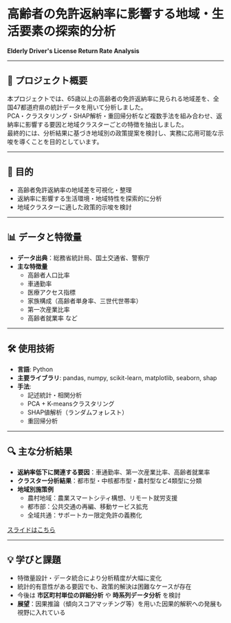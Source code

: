 # 高齢者の免許返納率に影響する地域・生活要素の探索的分析
**Elderly Driver's License Return Rate Analysis**

---

## 📌 プロジェクト概要
本プロジェクトでは、65歳以上の高齢者の免許返納率に見られる地域差を、全国47都道府県の統計データを用いて分析しました。  
PCA・クラスタリング・SHAP解析・重回帰分析など複数手法を組み合わせ、返納率に影響する要因と地域クラスターごとの特徴を抽出しました。  
最終的には、分析結果に基づき地域別の政策提案を検討し、実務に応用可能な示唆を導くことを目的としています。

---

## 🎯 目的
- 高齢者免許返納率の地域差を可視化・整理
- 返納率に影響する生活環境・地域特性を探索的に分析
- 地域クラスターに適した政策的示唆を検討 

---

## 📊 データと特徴量
- **データ出典**：総務省統計局、国土交通省、警察庁  
- **主な特徴量**  
  - 高齢者人口比率  
  - 車通勤率  
  - 医療アクセス指標  
  - 家族構成（高齢者単身率、三世代世帯率）  
  - 第一次産業比率  
  - 高齢者就業率 など  

---

## 🛠 使用技術
- **言語**: Python  
- **主要ライブラリ**: pandas, numpy, scikit-learn, matplotlib, seaborn, shap  
- **手法**:  
  - 記述統計・相関分析  
  - PCA + K-meansクラスタリング  
  - SHAP値解析（ランダムフォレスト）  
  - 重回帰分析  

---

## 🔍 主な分析結果
- **返納率低下に関連する要因**：車通勤率、第一次産業比率、高齢者就業率  
- **クラスター分析結果**：都市型・中核都市型・農村型など4類型に分類  
- **地域別施策例**  
  - 農村地域：農業スマートシティ構想、リモート就労支援  
  - 都市部：公共交通の再編、移動サービス拡充  
  - 全域共通：サポートカー限定免許の義務化
 
[スライドはこちら](docs/データ分析レポート（要約版）.pdf)

---

## 💡 学びと課題
- 特徴量設計・データ統合により分析精度が大幅に変化  
- 統計的有意性がある要因でも、政策的解決は困難なケースが存在  
- 今後は **市区町村単位の詳細分析** や **時系列データ分析** を検討  
- **展望**：因果推論（傾向スコアマッチング等）を用いた因果的解釈への発展も視野に入れている  
